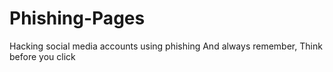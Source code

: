 # Phishing-Pages
Hacking social media accounts using phishing And always remember, Think before you click
